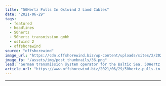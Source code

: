 ```yaml
---
title: "50Hertz Pulls In Ostwind 2 Land Cables"
date: "2021-06-29"
tags: 
  - featured
  - headlines
  - 50hertz
  - 50hertz transmission gmbh
  - ostwind 2
  - offshorewind
source: "offshorewind"
image_url: "https://cdn.offshorewind.biz/wp-content/uploads/sites/2/2021/06/29105002/50Hertz-Pulls-In-Ostwind-2-Land-Cables.png"
image_fp: "/assets/img/post_thumbnails/36.png"
lead: "German transmission system operator for the Baltic Sea, 50Hertz, has pulled in the land"
article_url: "https://www.offshorewind.biz/2021/06/29/50hertz-pulls-in-ostwind-2-land-cables/"
---
```


---
